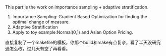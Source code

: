 This part is the work on importance sampling + adaptive stratification.
1. Importance Sampling: Gradient Based Optimization for finding the optimal change of measure.
2. Adaptive Stratification 
3. Apply to toy example:Normal(0,1) and Asian Option Pricing.

直接复制了一个makefile的模板，你那个build和make有点复杂，看了半天没研究通怎么改，过几天有空了再看看。

